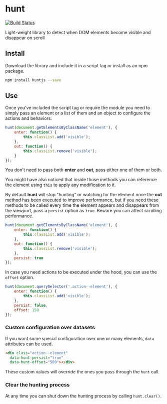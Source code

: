 # hunt

[![Build Status](https://travis-ci.org/jeremenichelli/hunt.svg)](https://travis-ci.org/jeremenichelli/hunt)

Light-weight library to detect when DOM elements become visible and disappear on scroll


## Install

Download the library and include it in a script tag or install as an npm package.

```sh
npm install huntjs --save
```

## Use

Once you've included the script tag or require the module you need to simply pass an element or a list of them and an object to configure the actions and behaviors.

```js
hunt(document.getElementsByClassName('element'), {
    enter: function() {
        this.classList.add('visible');
    },
    out: function() {
        this.classList.remove('visible');
    }
});
```

You don't need to pass both <strong>enter</strong> and <strong>out</strong>, pass either one of them or both.

You might have also noticed that inside those methods you can reference the element using <code>this</code> to apply any modification to it.

By default <strong>hunt</strong> will stop "hunting" or watching for the element once the <strong>out</strong> method has been executed to improve performance, but if you need these methods to be called every time the element appears and disappears from the viewport, pass a <code>persist</code> option as <code>true</code>. Beware you can affect scrolling performance.

```js
hunt(document.getElementsByClassName('element'), {
    enter: function() {
        this.classList.add('visible');
    },
    out: function() {
        this.classList.remove('visible');
    },
    persist: true
});
```

In case you need actions to be executed under the hood, you can use the <code>offset</code> option.

```js
hunt(document.querySelector('.action--element'), {
    enter: function() {
        this.classList.add('visible');
    },
    persist: false,
    offset: 150
});
```

### Custom configuration over datasets

If you want some special configuration over one or many elements, `data` attributes can be used.

```html
<div class="action--element"
  data-hunt-persist="true"
  data-hunt-offset="500"></div>
```

These custom values will override the ones you pass through the `hunt` call.

### Clear the hunting process

At any time you can shut down the hunting process by calling `hunt.clear()`.
